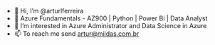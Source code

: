 - 👋 Hi, I’m @arturlferreira
- 🤖 Azure Fundamentals - AZ900 | Python | Power Bi | Data Analyst
- 👀 I’m interested in Azure Administrator and Data Science in Azure
- 📫 To reach me send artur@miidas.com.br

<!---
arturlferreira/arturlferreira is a ✨ special ✨ repository because its `README.md` (this file) appears on your GitHub profile.
You can click the Preview link to take a look at your changes.
--->
